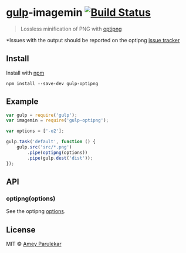 # [gulp](https://github.com/wearefractal/gulp)-imagemin [![Build Status](https://secure.travis-ci.org/ameyp/gulp-optipng.png?branch=master)](http://travis-ci.org/ameyp/gulp-optipng)

> Lossless minification of PNG with [optipng](http://optipng.sourceforge.net)

*Issues with the output should be reported on the optipng [issue tracker](http://sourceforge.net/p/optipng/bugs/)

## Install

Install with [npm](https://npmjs.org/package/gulp-optipng)

```
npm install --save-dev gulp-optipng
```

## Example

```js
var gulp = require('gulp');
var imagemin = require('gulp-optipng');

var options = ['-o2'];

gulp.task('default', function () {
	gulp.src('src/*.png')
		.pipe(optipng(options))
		.pipe(gulp.dest('dist'));
});
```

## API

### optipng(options)

See the optipng [options](http://optipng.sourceforge.net).

## License

MIT © [Amey Parulekar](http://wirywolf.com)
